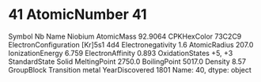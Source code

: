 # 41 AtomicNumber                           41
Symbol                                 Nb
Name                              Niobium
AtomicMass                        92.9064
CPKHexColor                        73C2C9
ElectronConfiguration         [Kr]5s1 4d4
Electronegativity                     1.6
AtomicRadius                        207.0
IonizationEnergy                    6.759
ElectronAffinity                    0.893
OxidationStates                    +5, +3
StandardState                       Solid
MeltingPoint                       2750.0
BoilingPoint                       5017.0
Density                              8.57
GroupBlock               Transition metal
YearDiscovered                       1801
Name: 40, dtype: object
